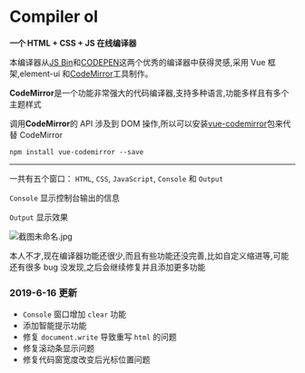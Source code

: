 # Compiler ol

**一个 HTML + CSS + JS 在线编译器**

本编译器从[JS Bin](https://jsbin.com/?html,output)和[CODEPEN](https://codepen.io/pen/)这两个优秀的编译器中获得灵感,采用 Vue 框架,element-ui 和[CodeMirror](https://codemirror.net/)工具制作。

**CodeMirror**是一个功能非常强大的代码编译器,支持多种语言,功能多样且有多个主题样式

调用**CodeMirror**的 API 涉及到 DOM 操作,所以可以安装[vue-codemirror](https://www.npmjs.com/package/vue-codemirror)包来代替 CodeMirror

`npm install vue-codemirror --save`

---

一共有五个窗口： `HTML`, `CSS`, `JavaScript`, `Console` 和 `Output`

`Console` 显示控制台输出的信息

`Output` 显示效果

![截图未命名.jpg](https://i.loli.net/2019/06/12/5d00ec3466abb47300.jpg)

本人不才,现在编译器功能还很少,而且有些功能还没完善,比如自定义缩进等,可能还有很多 bug 没发现,之后会继续修复并且添加更多功能

### 2019-6-16 更新

- `Console` 窗口增加 `clear` 功能
- 添加智能提示功能
- 修复 `document.write` 导致重写 `html` 的问题
- 修复滚动条显示问题
- 修复代码窗宽度改变后光标位置问题
